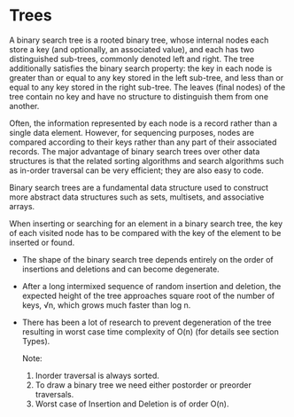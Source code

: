 # Trees
 A binary search tree is a rooted binary tree, whose internal nodes each store a key (and optionally, an associated value), and each has two 
 distinguished sub-trees, commonly denoted left and right. The tree additionally satisfies the binary search property: the key in each node 
 is greater than or equal to any key stored in the left sub-tree, and less than or equal to any key stored in the right sub-tree. The leaves 
 (final nodes) of the tree contain no key and have no structure to distinguish them from one another.

Often, the information represented by each node is a record rather than a single data element. However, for sequencing purposes, nodes are 
compared according to their keys rather than any part of their associated records. The major advantage of binary search trees over other data 
structures is that the related sorting algorithms and search algorithms such as in-order traversal can be very efficient; they are also easy to 
code.

Binary search trees are a fundamental data structure used to construct more abstract data structures such as sets, multisets, and associative arrays.

When inserting or searching for an element in a binary search tree, the key of each visited node has to be compared with the key of the element to be
 inserted or found.
 
- The shape of the binary search tree depends entirely on the order of insertions and deletions and can become degenerate.
- After a long intermixed sequence of random insertion and deletion, the expected height of the tree approaches square root of the number of keys, √n,
  which grows much faster than log n.
- There has been a lot of research to prevent degeneration of the tree resulting in worst case time complexity of O(n) (for details see section Types).
  
  Note:
  1. Inorder traversal is always sorted.
  2. To draw a binary tree we need either postorder or preorder traversals.
  3. Worst case of Insertion and Deletion is of order O(n).
